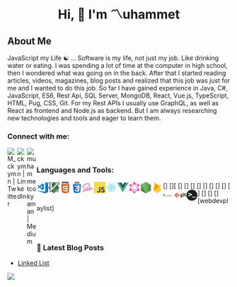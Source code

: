 <h1 align="center"> Hi, 👋 I'm 〽uhammet  </h1>

## About Me

JavaScript my Life ☯️ ...
Software is my life, not just my job. Like drinking water or eating. I was spending a lot of time at the computer in high school, then I wondered what was going on in the back. After that I started reading articles, videos, magazines, blog posts and realized that this job was just for me and I wanted to do this job.
So far I have gained experience in Java, C#, JavaScript, ES6, Rest Api, SQL Server, MongoDB, React, Vue.js, TypeScript, HTML, Pug, CSS, Git. For my Rest APIs I usually use GraphQL, as well as React as frontend and Node.js as backend. But I am always researching new technologies and tools and eager to learn them.

### Connect with me:

[<img align="left" alt="M_ckymn | Twitter" width="22px" src="https://cdn.jsdelivr.net/npm/simple-icons@v3/icons/twitter.svg" />][twitter]
[<img align="left" alt="ckymn | LinkedIn" width="22px" src="https://cdn.jsdelivr.net/npm/simple-icons@v3/icons/linkedin.svg" />][linkedin]
[<img align="left" alt="muhammetcokyaman | Medium" width="22px" src="https://cdn.jsdelivr.net/npm/simple-icons@v3/icons/medium.svg" />][medium]

<br />

### Languages and Tools:

[<img align="left" alt="Visual Studio Code" width="26px" src="https://raw.githubusercontent.com/github/explore/80688e429a7d4ef2fca1e82350fe8e3517d3494d/topics/visual-studio-code/visual-studio-code.png" />]
[<img align="left" alt="Vim" width="26px" src="https://raw.githubusercontent.com/github/explore/80688e429a7d4ef2fca1e82350fe8e3517d3494d/topics/vim/vim.png" />][
[<img align="left" alt="HTML5" width="26px" src="https://raw.githubusercontent.com/github/explore/80688e429a7d4ef2fca1e82350fe8e3517d3494d/topics/html/html.png" />]
[<img align="left" alt="CSS3" width="26px" src="https://raw.githubusercontent.com/github/explore/80688e429a7d4ef2fca1e82350fe8e3517d3494d/topics/css/css.png" />]
[<img align="left" alt="Sass" width="26px" src="https://raw.githubusercontent.com/github/explore/80688e429a7d4ef2fca1e82350fe8e3517d3494d/topics/sass/sass.png" />]
[<img align="left" alt="JavaScript" width="26px" src="https://raw.githubusercontent.com/github/explore/80688e429a7d4ef2fca1e82350fe8e3517d3494d/topics/javascript/javascript.png" />]
[<img align="left" alt="React" width="26px" src="https://raw.githubusercontent.com/github/explore/80688e429a7d4ef2fca1e82350fe8e3517d3494d/topics/react/react.png" />]
[<img align="left" alt="Vue" width="26px" src="https://raw.githubusercontent.com/github/explore/e94815998e4e0713912fed477a1f346ec04c3da2/topics/vue/vue.png" />]
[<img align="left" alt="GraphQL" width="26px" src="https://raw.githubusercontent.com/github/explore/80688e429a7d4ef2fca1e82350fe8e3517d3494d/topics/graphql/graphql.png" />]
[<img align="left" alt="Node.js" width="26px" src="https://raw.githubusercontent.com/github/explore/80688e429a7d4ef2fca1e82350fe8e3517d3494d/topics/nodejs/nodejs.png" />]
[<img align="left" alt="Material-ui" width="26px" src="https://raw.githubusercontent.com/github/explore/80688e429a7d4ef2fca1e82350fe8e3517d3494d/topics/firebase/firebase.png" />]
[<img align="left" alt="MongoDB" width="26px" src="https://raw.githubusercontent.com/github/explore/80688e429a7d4ef2fca1e82350fe8e3517d3494d/topics/mongodb/mongodb.png" />]
[<img align="left" alt="Git" width="26px" src="https://raw.githubusercontent.com/github/explore/80688e429a7d4ef2fca1e82350fe8e3517d3494d/topics/git/git.png" />]
[<img align="left" alt="GitHub" width="26px" src="https://raw.githubusercontent.com/github/explore/80688e429a7d4ef2fca1e82350fe8e3517d3494d/topics/terminal/terminal.png" />][webdevplaylist]

<br />
<br />

### 📕 Latest Blog Posts

<!-- BLOG-POST-LIST:START -->
- [Linked List](https://cokyamanmuhammet.medium.com/javascript-ile-linkedlist-1-ffc29607fd20)
<!-- BLOG-POST-LIST:END -->


[twitter]: https://twitter.com/m_ckymn
[instagram]: https://instagram.com/m_ckymn
[linkedin]: https://linkedin.com/in/ckymn
[medium]: https://cokyamanmuhammet.medium.com/

![](https://visitor-badge.glitch.me/badge?page_id=ckymn)
